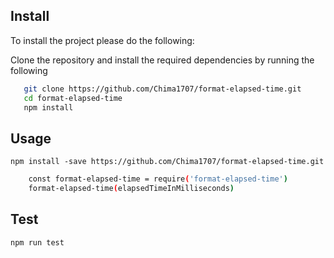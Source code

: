 ## Install
To install the project please do the following:

 Clone the repository and install the required dependencies by running the following
 ```sh
    git clone https://github.com/Chima1707/format-elapsed-time.git
    cd format-elapsed-time
    npm install
 ```

 ## Usage
 `npm install -save https://github.com/Chima1707/format-elapsed-time.git`
```sh
    const format-elapsed-time = require('format-elapsed-time')
    format-elapsed-time(elapsedTimeInMilliseconds)
 ```


## Test
`npm run test`